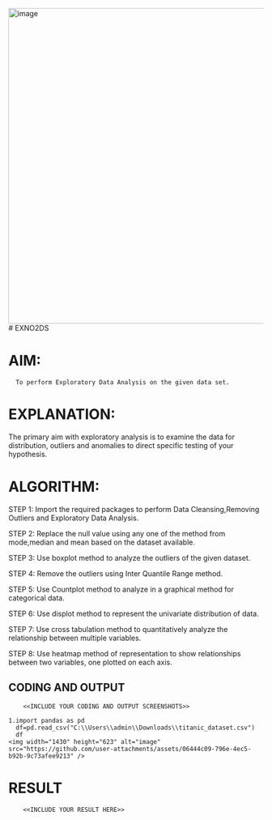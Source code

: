 <img width="1430" height="623" alt="image" src="https://github.com/user-attachments/assets/2e3e8fd5-f323-4adc-b792-084060fafafa" /># EXNO2DS
# AIM:
      To perform Exploratory Data Analysis on the given data set.
      
# EXPLANATION:
  The primary aim with exploratory analysis is to examine the data for distribution, outliers and anomalies to direct specific testing of your hypothesis.
  
# ALGORITHM:
STEP 1: Import the required packages to perform Data Cleansing,Removing Outliers and Exploratory Data Analysis.

STEP 2: Replace the null value using any one of the method from mode,median and mean based on the dataset available.

STEP 3: Use boxplot method to analyze the outliers of the given dataset.

STEP 4: Remove the outliers using Inter Quantile Range method.

STEP 5: Use Countplot method to analyze in a graphical method for categorical data.

STEP 6: Use displot method to represent the univariate distribution of data.

STEP 7: Use cross tabulation method to quantitatively analyze the relationship between multiple variables.

STEP 8: Use heatmap method of representation to show relationships between two variables, one plotted on each axis.

## CODING AND OUTPUT
        <<INCLUDE YOUR CODING AND OUTPUT SCREENSHOTS>>
```
1.import pandas as pd
  df=pd.read_csv("C:\\Users\\admin\\Downloads\\titanic_dataset.csv")
  df
<img width="1430" height="623" alt="image" src="https://github.com/user-attachments/assets/06444c09-796e-4ec5-b92b-9c73afee9213" />
```


# RESULT
        <<INCLUDE YOUR RESULT HERE>>
